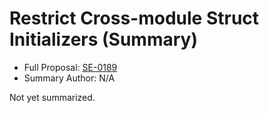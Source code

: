 # Restrict Cross-module Struct Initializers (Summary)

* Full Proposal: [SE-0189](https://github.com/apple/swift-evolution/blob/main/proposals/0189-restrict-cross-module-struct-initializers.md)
* Summary Author: N/A

Not yet summarized.
